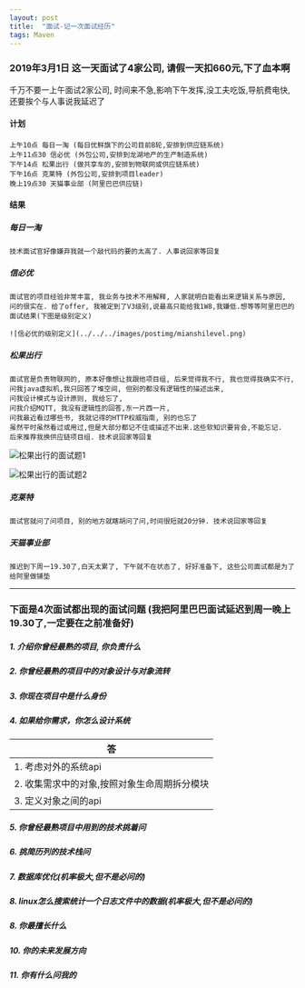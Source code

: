 ```yaml
---
layout: post
title:  "面试-记一次面试经历"
tags: Maven
---
```


### 2019年3月1日 这一天面试了4家公司, 请假一天扣660元,下了血本啊 

千万不要一上午面试2家公司, 时间来不急,影响下午发挥,没工夫吃饭,导航费电快,还要挨个与人事说我延迟了

#### 计划

    上午10点 每日一淘 (每日优鲜旗下的公司目前B轮,安排到供应链系统)
    上午11点30 信必优 (外包公司,安排到龙湖地产的生产制造系统)
    下午14点 松果出行 (做共享车的,安排到物联网或供应链系统)
    下午16点 克莱特 (外包公司,安排到项目leader)
    晚上19点30 天猫事业部 (阿里巴巴供应链)

#### 结果

##### 每日一淘 

    技术面试官好像嫌弃我就一个敲代码的要的太高了. 人事说回家等回复

##### 信必优

    面试官的项目经验非常丰富, 我业务与技术不用解释, 人家就明白能看出来逻辑关系与原因, 问的很实在. 给了offer, 我被定到了V3级别,说最高只能给我1W8,我嫌低.想等等阿里巴巴的面试结果(下图是级别定义)
  
    ![信必优的级别定义](../../../images/postimg/mianshilevel.png)

##### 松果出行

    面试官是负责物联网的, 原本好像想让我跟他项目组, 后来觉得我不行, 我也觉得我确实不行,
    问我java虚拟机,我只回答了堆空间, 但别的都没有逻辑性的描述出来, 
    问我设计模式与设计原则, 我给忘了, 
    问我介绍MQTT, 我没有逻辑性的回答,东一片西一片, 
    问我最近看过哪些书, 我就记得的HTTP权威指南, 别的也忘了
    虽然平时虽然看过或用过,但是大部分都记不住或描述不出来.这些软知识要背会,不能忘记.  
    后来推荐我换供应链项目组. 技术说回家等回复

![松果出行的面试题1](../../../images/postimg/mianshiti1.jpg)
 
![松果出行的面试题2](../../../images/postimg/mianshiti2.jpg)
  
##### 克莱特

    面试官就问了问项目, 别的地方就瞎胡问了问,时间很短就20分钟. 技术说回家等回复

##### 天猫事业部

    推迟到下周一19.30了,白天太累了, 下午就不在状态了, 好好准备下, 这些公司面试都是为了给阿里做铺垫
    
    
---
 
### 下面是4次面试都出现的面试问题 (我把阿里巴巴面试延迟到周一晚上19.30了,一定要在之前准备好)

##### 1. 介绍你曾经最熟的项目, 你负责什么

##### 2. 你曾经最熟的项目中的对象设计与对象流转

##### 3. 你现在项目中是什么身份

##### 4. 如果给你需求，你怎么设计系统

| 答  |
|---|
|1. 考虑对外的系统api |
|2. 收集需求中的对象,按照对象生命周期拆分模块 |
|3. 定义对象之间的api |

##### 5. 你曾经最熟项目中用到的技术挑着问

##### 6. 挑简历列的技术栈问

##### 7. 数据库优化(机率极大,但不是必问的)

##### 8. linux怎么搜索统计一个日志文件中的数据(机率极大,但不是必问的)

##### 8. 你最擅长什么

##### 10. 你的未来发展方向

##### 11. 你有什么问我的 


